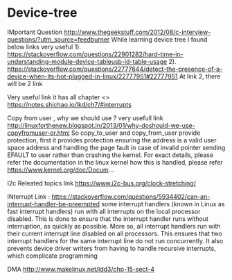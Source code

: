 # Device-tree
IMportant Question http://www.thegeekstuff.com/2012/08/c-interview-questions/?utm_source=feedburner
While learning device tree I found below links very useful 
  1). https://stackoverflow.com/questions/22901282/hard-time-in-understanding-module-device-tableusb-id-table-usage
  2). https://stackoverflow.com/questions/22777644/detect-the-presence-of-a-device-when-its-hot-plugged-in-linux/22777951#22777951
   At link 2, there will be 2 link 
   
   
   Very useful link it has all chapter <<learned Interrupt form this >>
  https://notes.shichao.io/lkd/ch7/#interrupts
  
  
  Copy from user , why we should use ?  very usefull link
  http://linuxforthenew.blogspot.in/2013/01/why-doshould-we-use-copyfromuser-or.html
  So copy_to_user and copy_from_user provide protection, first it provides protection ensuring the address is a valid user space address and handling the page fault in case of invalid pointer sending EFAULT to user rather than crashing the kernel.
For exact details, please refer the documentation in the linux kernel how this is handled, please refer https://www.kernel.org/doc/Docum...
  
  I2c Releated topics 
  link https://www.i2c-bus.org/clock-stretching/
  
  INterrupt
  Link : https://stackoverflow.com/questions/5934402/can-an-interrupt-handler-be-preempted
  some interrupt handlers (known in Linux as fast interrupt handlers) run with all interrupts on the local processor disabled. This is done to ensure that the interrupt handler runs without interruption, as quickly as possible. More so, all interrupt handlers run with their current interrupt line disabled on all processors. This ensures that two interrupt handlers for the same interrupt line do not run concurrently. It also prevents device driver writers from having to handle recursive interrupts, which complicate programming
  
  DMA 
  http://www.makelinux.net/ldd3/chp-15-sect-4

